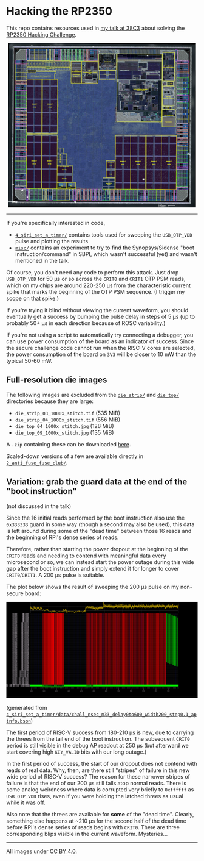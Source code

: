 # Hacking the RP2350
This repo contains resources used in [my talk at 38C3](https://media.ccc.de/v/38c3-hacking-the-rp2350) about solving the [RP2350 Hacking Challenge](https://github.com/raspberrypi/rp2350_hacking_challenge).

[![carve_newfont.png](/misc/carve_newfont_lowres.png)](https://github.com/aedancullen/hacking-the-rp2350/tree/master/2_anti_fuse_fuse_club/carve_newfont.png)

---

If you're specifically interested in code,
- [`4_siri_set_a_timer/`](https://github.com/aedancullen/hacking-the-rp2350/tree/master/4_siri_set_a_timer) contains tools used for sweeping the `USB_OTP_VDD` pulse and plotting the results
- [`misc/`](https://github.com/aedancullen/hacking-the-rp2350/tree/master/misc) contains an experiment to try to find the Synopsys/Sidense "boot instruction/command" in SBPI, which wasn't successful (yet) and wasn't mentioned in the talk.

Of course, you don't need any code to perform this attack. Just drop `USB_OTP_VDD` for 50 μs or so across the `CRIT0` and `CRIT1` OTP PSM reads, which on my chips are around 220-250 μs from the characteristic current spike that marks the beginning of the OTP PSM sequence. (I trigger my scope on that spike.)

If you're trying it blind without viewing the current waveform, you should eventually get a success by bumping the pulse delay in steps of 5 μs (up to probably 50+ μs in each direction because of ROSC variability.)

If you're not using a script to automatically try connecting a debugger, you can use power consumption of the board as an indicator of success. Since the secure challenge code cannot run when the RISC-V cores are selected, the power consumption of the board on `3V3` will be closer to 10 mW than the typical 50-60 mW.

## Full-resolution die images

The following images are excluded from the [`die_strip/`](https://github.com/aedancullen/hacking-the-rp2350/tree/master/2_anti_fuse_fuse_club/die_strip) and [`die_top/`](https://github.com/aedancullen/hacking-the-rp2350/tree/master/2_anti_fuse_fuse_club/die_top) directories because they are large:
- `die_strip_03_1000x_stitch.tif` (535 MiB)
- `die_strip_04_1000x_stitch.tif` (556 MiB)
- `die_top_04_1000x_stitch.jpg` (128 MiB)
- `die_top_09_1000x_stitch.jpg` (135 MiB)

A `.zip` containing these can be downloaded [here](https://drive.google.com/uc?export=download&id=1EvxP071yHd-2c9h0VoO2_HSkNGtlrwxj).

Scaled-down versions of a few are available directly in [`2_anti_fuse_fuse_club/`](https://github.com/aedancullen/hacking-the-rp2350/tree/master/2_anti_fuse_fuse_club).

## Variation: grab the guard data at the end of the "boot instruction"

(not discussed in the talk)

Since the 16 initial reads performed by the boot instruction also use the `0x333333` guard in some way (though a second may also be used), this data is left around during some of the "dead time" between those 16 reads and the beginning of RPi's dense series of reads.

Therefore, rather than starting the power dropout at the beginning of the `CRIT0` reads and needing to contend with meaningful data every microsecond or so, we can instead start the power outage during this wide gap after the boot instruction and simply extend it for longer to cover `CRIT0`/`CRIT1`. A 200 μs pulse is suitable.

The plot below shows the result of sweeping the 200 μs pulse on my non-secure board:

![variation_1.png](/misc/variation_1.png)

(generated from [`4_siri_set_a_timer/data/chall_nsec_m33_delay0to600_width200_step0.1_apinfo.bson`](https://github.com/aedancullen/hacking-the-rp2350/tree/master/4_siri_set_a_timer/data/chall_nsec_m33_delay0to600_width200_step0.1_apinfo.bson))

The first period of RISC-V success from 180-210 μs is new, due to carrying the threes from the tail end of the boot instruction. The subsequent `CRIT0` period is still visible in the debug AP readout at 250 μs (but afterward we start covering high `KEY_VALID` bits with our long outage.)

In the first period of success, the start of our dropout does not contend with reads of real data. Why, then, are there still "stripes" of failure in this new wide period of RISC-V success?
The reason for these narrower stripes of failure is that the end of our 200 μs still falls atop normal reads. There is some analog weirdness where data is corrupted very briefly to `0xffffff` as `USB_OTP_VDD` rises, even if you were holding the latched threes as usual while it was off.

Also note that the threes are available for **some** of the "dead time". Clearly, something else happens at ~210 μs for the second half of the dead time before RPi's dense series of reads begins with `CRIT0`. There are three corresponding blips visible in the current waveform. Mysteries...

---

All images under [CC BY 4.0](https://creativecommons.org/licenses/by/4.0/).
